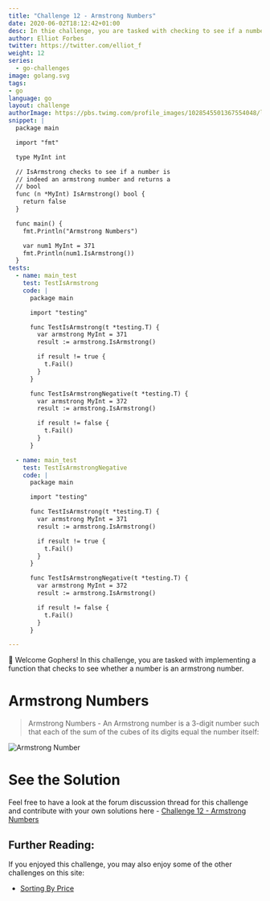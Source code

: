 ```yaml
---
title: "Challenge 12 - Armstrong Numbers"
date: 2020-06-02T18:12:42+01:00
desc: In thie challenge, you are tasked with checking to see if a number is an Armstrong number in Go!
author: Elliot Forbes
twitter: https://twitter.com/elliot_f
weight: 12
series: 
  - go-challenges
image: golang.svg 
tags:
- go
language: go
layout: challenge
authorImage: https://pbs.twimg.com/profile_images/1028545501367554048/lzr43cQv_400x400.jpg
snippet: |
  package main

  import "fmt"

  type MyInt int

  // IsArmstrong checks to see if a number is
  // indeed an armstrong number and returns a
  // bool
  func (n *MyInt) IsArmstrong() bool {
    return false
  }

  func main() {
    fmt.Println("Armstrong Numbers")

    var num1 MyInt = 371
    fmt.Println(num1.IsArmstrong())
  }
tests:
  - name: main_test
    test: TestIsArmstrong
    code: |
      package main

      import "testing"

      func TestIsArmstrong(t *testing.T) {
        var armstrong MyInt = 371
        result := armstrong.IsArmstrong()

        if result != true {
          t.Fail()
        }
      }

      func TestIsArmstrongNegative(t *testing.T) {
        var armstrong MyInt = 372
        result := armstrong.IsArmstrong()

        if result != false {
          t.Fail()
        }
      }

  - name: main_test
    test: TestIsArmstrongNegative
    code: |
      package main

      import "testing"

      func TestIsArmstrong(t *testing.T) {
        var armstrong MyInt = 371
        result := armstrong.IsArmstrong()

        if result != true {
          t.Fail()
        }
      }

      func TestIsArmstrongNegative(t *testing.T) {
        var armstrong MyInt = 372
        result := armstrong.IsArmstrong()

        if result != false {
          t.Fail()
        }
      }

---
```


👋 Welcome Gophers! In this challenge, you are tasked with implementing a function that checks to see whether a number is an armstrong number.

# Armstrong Numbers

> Armstrong Numbers - An Armstrong number is a 3-digit number such that each of the sum of the cubes of its digits equal the number itself:

![Armstrong Number](https://images.tutorialedge.net/challenges/armstrong.png)

<Quiz question="Can we define a method with a pointer receiver to an int type?" answer="No, if you wish to extend any type that is not local to your package then you will have to define an alias type - type ExtendedType T" correct="B" A="Yes" B="No" C="I Don't Know" />

# See the Solution

Feel free to have a look at the forum discussion thread for this challenge and contribute with your own solutions here - [Challenge 12 - Armstrong Numbers](https://discuss.tutorialedge.net/t/challenge-12-armstrong-numbers/32) 

## Further Reading:

If you enjoyed this challenge, you may also enjoy some of the other challenges on this site:

* [Sorting By Price](/challenges/go/sort-by-price/)